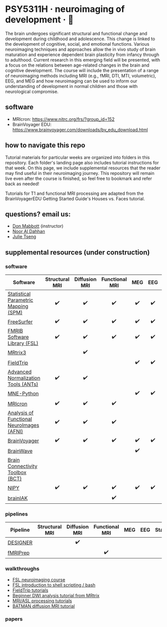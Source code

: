 # PSY5311H · neuroimaging of development · 🧠

The brain undergoes significant structural and functional change and development during childhood and adolescence.  This change is linked to the development of cognitive, social, and emotional functions. Various neuroimaging techniques and approaches allow the in vivo study of brain maturation and experience dependent brain plasticity from infancy through to adulthood. Current research in this emerging field will be presented, with a focus on the relations between age-related changes in the brain and cognitive development.  The course will include the presentation of a range of neuroimaging methods including MRI (e.g., fMRI, DTI, MTI, volumetric), EEG, and MEG and how neuroimaging can be used to inform our understanding of development in normal children and those with neurological compromise.

## software

* MRIcron: https://www.nitrc.org/frs/?group_id=152
* BrainVoyager EDU: https://www.brainvoyager.com/downloads/bv_edu_download.html

## how to navigate this repo

Tutorial materials for particular weeks are organized into folders in this repository. Each folder's landing page also includes tutorial instructions for that week. On this page, we include supplemental resources that the reader may find useful in their neuroimaging journey. This repository will remain live even after the course is finished, so feel free to bookmark and refer back as needed!

Tutorials for T1 and functional MRI processing are adapted from the BrainVoyagerEDU Getting Started Guide's Houses vs. Faces tutorial. 

## questions? email us:
* [Don Mabbott](donald.mabbott@sickkids.ca) (instructor)
* [Noor Al Dahhan](noor.aldahhan@sickkids.ca)
* [Julie Tseng](julie.tseng@sickkids.ca)

## supplemental resources (under construction)

### software

| Software | Structural MRI | Diffusion MRI | Functional MRI | MEG | EEG | Statistics |
| -------- | :------------: | :-----------: | :------------: | :-: | :-: | :--------: | 
| [Statistical Parametric Mapping (SPM)](https://www.fil.ion.ucl.ac.uk/spm/) | ✔️ | ✔️ | ✔️ | ✔️ | ✔️ | ✔️ |
| [FreeSurfer](https://surfer.nmr.mgh.harvard.edu/) | ✔️ | ✔️ | ✔️ | ✔️ | ✔️ | ✔️ |
| [FMRIB Software Library (FSL)](https://fsl.fmrib.o[x.ac.uk/fsl/fslwiki) | ✔️ | ✔️ | ✔️ | ✔️ | ✔️ | ✔️ |
| [MRtrix3](https://www.mrtrix.org/) |  | ✔️ |  |  |  | ✔️ |
| [FieldTrip](https://www.fieldtriptoolbox.org/) |  |  |  | ✔️ | ✔️ | ✔️ |
| [Advanced Normalization Tools (ANTs)](https://github.com/ANTsX/ANTs) | ✔️ | ✔️ |  |  |  | ✔️ |
| [MNE-Python](https://mne.tools/stable/index.html) |  |  |  | ✔️ | ✔️ | ✔️ |
| [MRIcron](https://www.nitrc.org/projects/mricron) | ✔️ | ✔️ | ✔️ |  |  |  |
| [Analysis of Functional NeuroImages (AFNI)](https://afni.nimh.nih.gov/) | ✔️ | ✔️ | ✔️ |  |  | ✔️ |
| [BrainVoyager](https://brainvoyager.com/) | ✔️ | ✔️ | ✔️ | ✔️ | ✔️ | ✔️ |
| [BrainWave](https://cheynelab.utoronto.ca/requirements) |  |  |  | ✔️ |  | ✔️ |
| [Brain Connectivity Toolbox (BCT)](https://www.nitrc.org/projects/bct) |   |  |  |  |  | ✔️ |
| [NIPY](https://nipy.org/) |✔️ | ✔️ | ✔️ | ✔️ | ✔️ | ✔️ |
| [brainIAK](https://brainiak.org/) | |  | ✔️ |  |  | ✔️ |

### pipelines

| Pipeline | Structural MRI | Diffusion MRI | Functional MRI | MEG | EEG | Statistics |
| -------- | :------------: | :-----------: | :------------: | :-: | :-: | :--------: | 
| [DESIGNER](https://github.com/NYU-DiffusionMRI/DESIGNER) |  | ✔️ |  |  |  |  |
| [fMRIPrep](https://fmriprep.org/en/stable/) |  |  | ✔️ |  |  |  |

### walkthroughs

* [FSL neuroimaging course](https://open.win.ox.ac.uk/pages/fslcourse/website/online_materials.html)
* [FSL introduction to shell scripting / bash](https://fsl.fmrib.ox.ac.uk/fslcourse/lectures/scripting/all.htm)
* [FieldTrip tutorials](https://www.fieldtriptoolbox.org/tutorial/)
* [Beginner DWI analysis tutorial from MRtrix](https://mrtrix.readthedocs.io/en/latest/getting_started/beginner_dwi_tutorial.html)
* [MRI/ASL processing tutorials](https://andysbrainbook.readthedocs.io/en/latest/index.html)
* [BATMAN diffusion MRI tutorial](https://osf.io/pm9ba/download)

### papers

